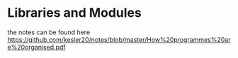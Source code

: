 # Libraries and Modules 
the notes can be found here https://github.com/kesler20/notes/blob/master/How%20programmes%20are%20organised.pdf 
